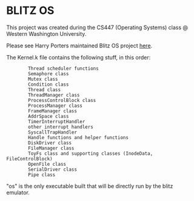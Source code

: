 # BLITZ OS

This project was created during the CS447 (Operating Systems) class @ Western Washington University.

Please see Harry Porters maintained Blitz OS project [here](https://blitzosproject.github.io/).

The Kernel.k file contains the following stuff, in this order:

            Thread scheduler functions
            Semaphore class
            Mutex class
            Condition class
            Thread class
            ThreadManager class
            ProcessControlBlock class
            ProcessManager class
            FrameManager class
            AddrSpace class
            TimerInterruptHandler
            other interrupt handlers
            SyscallTrapHandler
            Handle functions and helper functions
            DiskDriver class
            FileManager class
            ToyFs class and supporting classes (InodeData, FileControlBlock)
            OpenFile class
            SerialDriver class
            Pipe class

"os" is the only executable built that will be
directly run by the blitz emulator.
